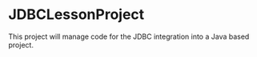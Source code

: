 # JDBCLessonProject
This project  will manage code for the JDBC integration into a Java based project.
